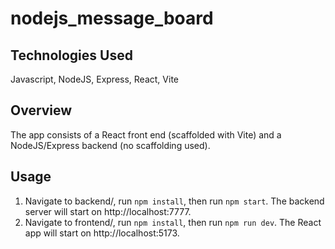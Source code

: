 # nodejs_message_board

## Technologies Used
Javascript, NodeJS, Express, React, Vite

## Overview
The app consists of a React front end (scaffolded with Vite) and a NodeJS/Express backend (no scaffolding used).

## Usage
1. Navigate to backend/, run `npm install`, then run `npm start`. The backend server will start on http://localhost:7777.
2. Navigate to frontend/, run `npm install`, then run `npm run dev`. The React app will start on http://localhost:5173.
